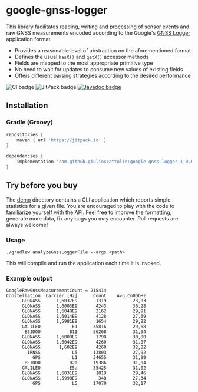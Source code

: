 # google-gnss-logger 
This library facilitates reading, writing and processing of sensor events and raw GNSS measurements encoded according to the Google's [GNSS Logger](https://play.google.com/store/apps/details?id=com.google.android.apps.location.gps.gnsslogger) application format.
* Provides a reasonable level of abstraction on the aforementioned format
* Defines the usual `hasX()` and `getX()` accessor methods
* Fields are mapped to the most appropriate primitive type
* No need to wait for updates to consume new values of existing fields
* Offers different parsing strategies according to the desired performance 

![CI badge](https://github.com/giulioscattolin/google-gnss-logger/actions/workflows/gradle.yml/badge.svg)
![JitPack badge](https://jitpack.io/v/giulioscattolin/google-gnss-logger.svg)
[![Javadoc badge](https://img.shields.io/badge/Javadoc-1.0.0--alpha.4-brightgreen)](https://javadoc.jitpack.io/com/github/giulioscattolin/google-gnss-logger/1.0.0-alpha.4/javadoc/)

## Installation
    
### Gradle (Groovy)
```groovy
repositories {
    maven { url 'https://jitpack.io' }
}

dependencies {
    implementation 'com.github.giulioscattolin:google-gnss-logger:1.0.0-alpha.4'
}
```

## Try before you buy
The [demo](/src/main/java/com/github/giulioscattolin/google/gnss/logger/demo) directory contains a CLI application which reports simple statistics for a given file. You are encouraged to play with the code to familiarize yourself with the API. Feel free to improve the formatting, generate more data, fix any bugs you may encounter. Pull requests are always welcome!

### Usage
```shell
./gradlew analyzeGnssLoggerFile --args <path>
```
This will compile and run the application each time it is invoked.

### Example output
```text
GoogleRawGnssMeasurementCount = 218414
Constellation  Carrier [Hz]      Count    Avg.Cn0DbHz
      GLONASS      1,6037E9       1319          23,03
      GLONASS      1,6003E9       4243          36,28
      GLONASS      1,6048E9       2162          29,91
      GLONASS      1,6014E9       4128          27,69
      GLONASS      1,5981E9       1654          29,82
      GALILEO            E1      35816          29,68
       BEIDOU           B1I      36268          31,34
      GLONASS      1,6009E9       1798          30,80
      GLONASS      1,6042E9       4260          31,07
      GLONASS       1,602E9       4260          32,82
        IRNSS            L5      13803          27,92
          GPS            L1      34655          31,99
       BEIDOU           B2a      19386          31,04
      GALILEO           E5a      35425          31,02
      GLONASS      1,6031E9       1819          29,46
      GLONASS      1,5998E9        348          27,34
          GPS            L5      17070          32,17
```
